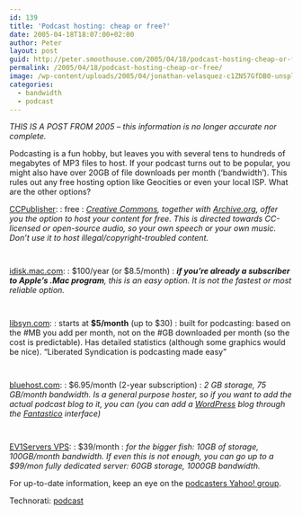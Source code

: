 ```yaml
---
id: 139
title: 'Podcast hosting: cheap or free?'
date: 2005-04-18T18:07:00+02:00
author: Peter
layout: post
guid: http://peter.smoothouse.com/2005/04/18/podcast-hosting-cheap-or-free/
permalink: /2005/04/18/podcast-hosting-cheap-or-free/
image: /wp-content/uploads/2005/04/jonathan-velasquez-c1ZN57GfDB0-unsplash.jpg
categories:
  - bandwidth
  - podcast
---
```

_THIS IS A POST FROM 2005 &#8211; this information is no longer accurate nor complete._

Podcasting is a fun hobby, but leaves you with several tens to hundreds of megabytes of MP3 files to host. If your podcast turns out to be popular, you might also have over 20GB of file downloads per month (&#8216;bandwidth&#8217;). This rules out any free hosting option like Geocities or even your local ISP. What are the other options?

[CCPublisher](http://creativecommons.org/tools/ccpublisher):
:   free
:   _[Creative Commons](http://creativecommons.org), together with [Archive.org](http://www.archive.org/audio/), offer you the option to host your content for free. This is directed towards CC-licensed or open-source audio, so your own speech or your own music. Don&#8217;t use it to host illegal/copyright-troubled content._ 
    
     

[idisk.mac.com](http://www.mac.com/1/iTour/tour_idisk.html):
:   $100/year (or $8.5/month)
:   _**if you&#8217;re already a subscriber to Apple&#8217;s .Mac program**, this is an easy option. It is not the fastest or most reliable option._ 
    
     

[libsyn.com](http://libsyn.com/signup.php?ref=ebf3ff19e1c49eb15dd83d41d5858319):
:   starts at **$5/month** (up to $30)
:   built for podcasting: based on the #MB you add per month, not on the #GB downloaded per month (so the cost is predictable). Has detailed statistics (although some graphics would be nice). &#8220;Liberated Syndication is podcasting made easy&#8221; 
    
     

[bluehost.com](http://www.bluehost.com/track/pforret/BLOG):
:   $6.95/month (2-year subscription)
:   _2 GB storage, 75 GB/month bandwidth. Is a general purpose hoster, so if you want to add the actual podcast blog to it, you can (you can add a [WordPress](http://wordpress.org/) blog through the [Fantastico](http://www.bluehost.com/tell_me_more.html) interface)_ 
    
     

[EV1Servers VPS](http://www.ev1servers.net/english/vps_series.asp):
:   $39/month
:   _for the bigger fish: 10GB of storage, 100GB/month bandwidth. If even this is not enough, you can go up to a $99/mon fully dedicated server: 60GB storage, 1000GB bandwidth._

For up-to-date information, keep an eye on the [podcasters Yahoo! group](http://groups.yahoo.com/group/podcasters/).

Technorati: <a href="http://technorati.com/tag/podcast" rel="tag">podcast</a>